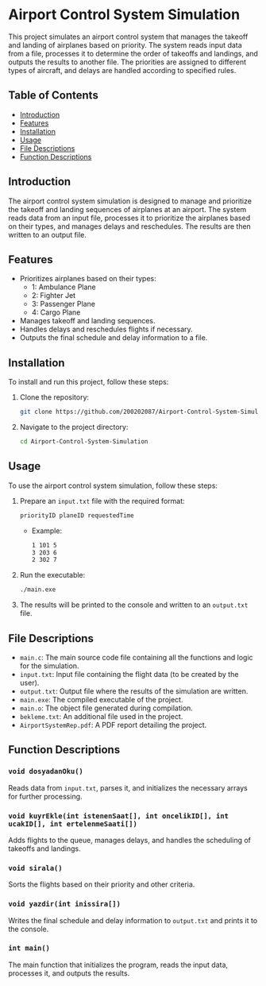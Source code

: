 # Airport Control System Simulation

This project simulates an airport control system that manages the takeoff and landing of airplanes based on priority. The system reads input data from a file, processes it to determine the order of takeoffs and landings, and outputs the results to another file. The priorities are assigned to different types of aircraft, and delays are handled according to specified rules.

## Table of Contents

- [Introduction](#introduction)
- [Features](#features)
- [Installation](#installation)
- [Usage](#usage)
- [File Descriptions](#file-descriptions)
- [Function Descriptions](#function-descriptions)

## Introduction

The airport control system simulation is designed to manage and prioritize the takeoff and landing sequences of airplanes at an airport. The system reads data from an input file, processes it to prioritize the airplanes based on their types, and manages delays and reschedules. The results are then written to an output file.

## Features

- Prioritizes airplanes based on their types:
  - 1: Ambulance Plane
  - 2: Fighter Jet
  - 3: Passenger Plane
  - 4: Cargo Plane
- Manages takeoff and landing sequences.
- Handles delays and reschedules flights if necessary.
- Outputs the final schedule and delay information to a file.

## Installation

To install and run this project, follow these steps:

1. Clone the repository:
    ```sh
    git clone https://github.com/200202087/Airport-Control-System-Simulation.git
    ```
2. Navigate to the project directory:
    ```sh
    cd Airport-Control-System-Simulation
    ```

## Usage

To use the airport control system simulation, follow these steps:

1. Prepare an `input.txt` file with the required format:
    ```txt
    priorityID planeID requestedTime
    ```
    - Example:
      ```txt
      1 101 5
      3 203 6
      2 302 7
      ```

2. Run the executable:
    ```sh
    ./main.exe
    ```

3. The results will be printed to the console and written to an `output.txt` file.

## File Descriptions

- `main.c`: The main source code file containing all the functions and logic for the simulation.
- `input.txt`: Input file containing the flight data (to be created by the user).
- `output.txt`: Output file where the results of the simulation are written.
- `main.exe`: The compiled executable of the project.
- `main.o`: The object file generated during compilation.
- `bekleme.txt`: An additional file used in the project.
- `AirportSystemRep.pdf`: A PDF report detailing the project.

## Function Descriptions

### `void dosyadanOku()`
Reads data from `input.txt`, parses it, and initializes the necessary arrays for further processing.

### `void kuyrEkle(int istenenSaat[], int oncelikID[], int ucakID[], int ertelenmeSaati[])`
Adds flights to the queue, manages delays, and handles the scheduling of takeoffs and landings.

### `void sirala()`
Sorts the flights based on their priority and other criteria.

### `void yazdir(int inissira[])`
Writes the final schedule and delay information to `output.txt` and prints it to the console.

### `int main()`
The main function that initializes the program, reads the input data, processes it, and outputs the results.

